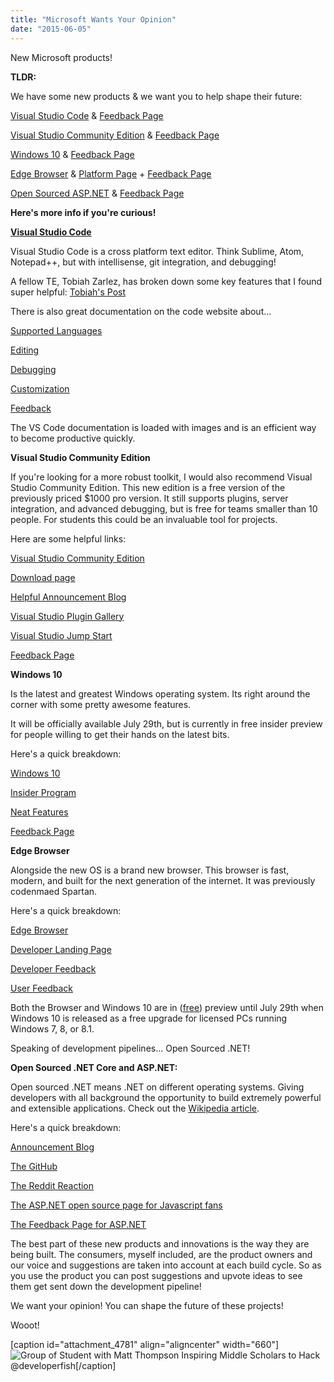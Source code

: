 ```yaml
---
title: "Microsoft Wants Your Opinion"
date: "2015-06-05"
---
```


New Microsoft products!

**TLDR:** 

We have some new products & we want you to help shape their future:

[Visual Studio Code](https://code.visualstudio.com/) & [Feedback Page](http://visualstudio.uservoice.com/forums/293070-visual-studio-code)

[Visual Studio Community Edition](https://www.visualstudio.com/news/vs2013-community-vs) & [Feedback Page](http://visualstudio.uservoice.com/forums/121579-visual-studio)

[Windows 10](https://www.microsoft.com/en-us/windows/features) & [Feedback Page](https://windows.uservoice.com/forums/265757-windows-feature-suggestions/)

[Edge Browser](https://www.microsoft.com/en-us/windows/browser-for-doing) & [Platform Page](http://dev.modern.ie/platform/status/) + [Feedback Page](https://wpdev.uservoice.com/forums/257854-microsoft-edge-developer)

[Open Sourced ASP.NET](http://blogs.msdn.com/b/dotnet/archive/2014/11/12/net-core-is-open-source.aspx) & [Feedback Page](https://aspnet.uservoice.com/forums/41199-general-asp-net)

**Here's more info if you're curious!**

[**Visual Studio Code**](https://code.visualstudio.com/)

Visual Studio Code is a cross platform text editor. Think Sublime, Atom, Notepad++, but with intellisense, git integration, and debugging!

A fellow TE, Tobiah Zarlez, has broken down some key features that I found super helpful: [Tobiah's Post](http://www.tobiahmarks.com/2015/05/visual-studio-code/)

There is also great documentation on the code website about…

[Supported Languages](https://code.visualstudio.com/Docs/languages)

[Editing](https://code.visualstudio.com/Docs/editingevolved)

[Debugging](https://code.visualstudio.com/Docs/debugging)

[Customization](https://code.visualstudio.com/Docs/customization)

[Feedback](http://visualstudio.uservoice.com/forums/293070-visual-studio-code)

The VS Code documentation is loaded with images and is an efficient way to become productive quickly.

**Visual Studio Community Edition**

If you're looking for a more robust toolkit, I would also recommend Visual Studio Community Edition. This new edition is a free version of the previously priced $1000 pro version. It still supports plugins, server integration, and advanced debugging, but is free for teams smaller than 10 people. For students this could be an invaluable tool for projects.

Here are some helpful links:

[Visual Studio Community Edition](https://www.visualstudio.com/news/vs2013-community-vs)

[Download page](https://www.visualstudio.com/products/visual-studio-community-vs)

[Helpful Announcement Blog](http://blogs.msdn.com/b/onecode/archive/2014/11/12/free-visual-studio-community-edition-released-today.aspx)

[Visual Studio Plugin Gallery](https://visualstudiogallery.msdn.microsoft.com/)

[Visual Studio Jump Start](http://www.microsoftvirtualacademy.com/training-courses/what-s-new-in-visual-studio-2013-jump-start)

[Feedback Page](http://visualstudio.uservoice.com/forums/121579-visual-studio)

**Windows 10**

Is the latest and greatest Windows operating system. Its right around the corner with some pretty awesome features.

It will be officially available July 29th, but is currently in free insider preview for people willing to get their hands on the latest bits.

Here's a quick breakdown:

[Windows 10](http://news.microsoft.com/windows10story/)

[Insider Program](https://insider.windows.com/)

[Neat Features](http://windows.microsoft.com/en-us/windows/preview-how-to)

[Feedback Page](https://windows.uservoice.com/forums/265757-windows-feature-suggestions/)

**Edge Browser**

Alongside the new OS is a brand new browser. This browser is fast, modern, and built for the next generation of the internet. It was previously codenmaed Spartan.

Here's a quick breakdown:

[Edge Browser](https://www.microsoft.com/en-us/windows/browser-for-doing)

[Developer Landing Page](http://dev.modern.ie/)

[Developer Feedback](https://wpdev.uservoice.com/forums/257854-microsoft-edge-developer)

[User Feedback](https://windows.uservoice.com/forums/285214-microsoft-edge)

Both the Browser and Windows 10 are in ([free](https://insider.windows.com/)) preview until July 29th when Windows 10 is released as a free upgrade for licensed PCs running Windows 7, 8, or 8.1.

Speaking of development pipelines… Open Sourced .NET!

**Open Sourced .NET Core and ASP.NET:** 

Open sourced .NET means .NET on different operating systems. Giving developers with all background the opportunity to build extremely powerful and extensible applications. Check out the [Wikipedia article](http://en.wikipedia.org/wiki/.NET_Framework).

Here's a quick breakdown:

[Announcement Blog](http://blogs.msdn.com/b/dotnet/archive/2014/11/12/net-core-is-open-source.aspx)

[The GitHub](https://github.com/dotnet/corefx)

[The Reddit Reaction](http://www.reddit.com/r/programming/comments/2m2w3b/the_net_core_is_now_opensource/)

[The ASP.NET open source page for Javascript fans](http://www.asp.net/open-source)

[The Feedback Page for ASP.NET](http://aspnet.uservoice.com/forums/41199-general-asp-net)

The best part of these new products and innovations is the way they are being built. The consumers, myself included, are the product owners and our voice and suggestions are taken into account at each build cycle. So as you use the product you can post suggestions and upvote ideas to see them get sent down the development pipeline!

We want your opinion! You can shape the future of these projects!

Wooot!

\[caption id="attachment\_4781" align="aligncenter" width="660"\]![Group of Student with Matt Thompson](images/WP_20150528_13_22_43_Pro-1024x577.jpg) Inspiring Middle Scholars to Hack @developerfish\[/caption\]

